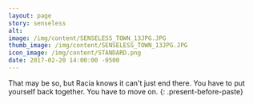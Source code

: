 ```yaml
---
layout: page
story: senseless
alt:
image: /img/content/SENSELESS_TOWN_13JPG.JPG
thumb_image: /img/content/SENSELESS_TOWN_13JPG.JPG
icon_image: /img/content/STANDARD.png
date: 2017-02-20 14:00:00 -0500
---
```



That may be so, but Racia knows it can't just end there. You have to put yourself back together. You have to move on.
{: .present-before-paste}